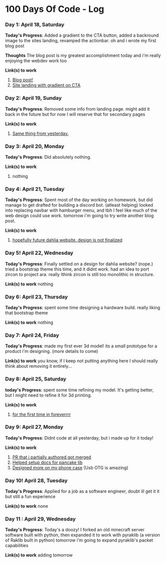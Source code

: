 # 100 Days Of Code - Log

### Day 1: April 18, Saturday

**Today's Progress**: Added a gradient to the CTA button, added a backround image to the sites landing, revamped the actionbar. oh and i wrote my first blog post

**Thoughts** The blog post is my greatest accomplishment today and i'm really enjoying the webdev work too

**Link(s) to work**
1. [Blog post!](https://dev.to/nobody5050/static-blogs-the-good-the-bad-and-the-ugly-39km)
2. [Site landing with gradient on CTA](https://codepen.io/nobody5050/pen/QWjNejq)

### Day 2: April 19, Sunday

**Today's Progress**: Removed some info from landing page. might add it back in the future but for now I will reserve that for secondary pages

**Link(s) to work**
1. [Same thing from yesterday.](https://codepen.io/nobody5050/pen/QWjNejq)

### Day 3: April 20, Monday

**Today's Progress**: Did absolutely nothing.

**Link(s) to work**
1. nothing

### Day 4: April 21, Tuesday

**Today's Progress**: Spent most of the day working on homework, but did manage to get drafted for building a discord bot. (atleast helping) looked into replacing navbar with hamburger menu, and tbh I feel like much of the web design could use work. tomorrow i'm going to try write another blog post.

**Link(s) to work**
1. [hopefully future dahlia website. design is not finalized](https://codepen.io/nobody5050/pen/QWjNejq)

### Day 5! April 22, Wednesday

**Today's Progress**: Finally settled on a design for dahlia website? (nope.) tried a bootstrap theme this time, and it didnt work. had an idea to port zircon to project ara. really Ithink zircon is still too monolithic in structure.

**Link(s) to work**
nothing

### Day 6: April 23, Thursday

**Today's Progress**: spent some time designing a hardware build. really liking that bootstrap theme

**Link(s) to work**
nothing

### Day 7: April 24, Friday

**Today's Progress**: made my first ever 3d model! its a small prototype for a product i'm designing. (more details to come)

**Link(s) to work**
you know, if I keep not putting anything here I should really think about removing it entirely...

### Day 8: April 25, Saturday

**today's Progress**: spent some time refining my model. It's getting better, but I might need to refine it for 3d printing.

**Link(s) to work**
1. [for the first time in foreverrrr](http://www.tinkercad.com/things/e2GKFCrpMWB)

### Day 9: April 27, Monday

**Today's Progress**: Didnt code at all yesterday, but i made up for it today!

**Link(s) to work**
1. [PR that i partially authored got merged](https://github.com/getkey/ble/commit/e25f2e9f88ea09f4a06667f4734a3cce94fb21f1)
2. [Helped setup docs for pancake lib](example.com/nolink)
3. [Designed more on my phone case](http://www.tinkercad.com/things/e2GKFCrpMWB) (Usb OTG is amazing)

### Day 10! April 28, Tuesday

**Today's Progress**: Applied for a job as a software engineer, doubt ill get it it but still a fun experience

**Link(s) to work**
none

### Day 11 : April 29, Wednesday

**Today's Progress**: Today's a doozy! I forked an old minecraft server software built with python, then expanded it to work with pyraklib (a version of Raklib built in python) tomorrow i'm going to expand pyraklib's packet capabilities

**Link(s) to work** 
adding tomorrow
